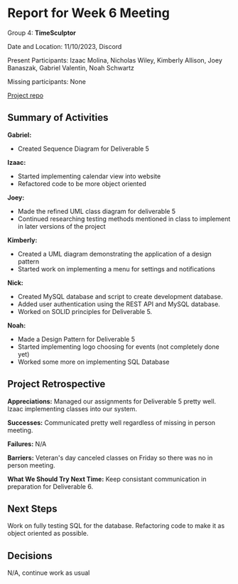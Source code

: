 # Report for Week 6 Meeting

Group 4: **TimeSculptor**

Date and Location: 11/10/2023, Discord

Present Participants: Izaac Molina, Nicholas Wiley, Kimberly Allison, Joey Banaszak, Gabriel Valentin, Noah Schwartz

Missing participants: None

[Project repo](https://github.com/nickw409/TimeSculptor)

## **Summary of Activities**

**Gabriel:**

- Created Sequence Diagram for Deliverable 5

**Izaac:**

- Started implementing calendar view into website
- Refactored code to be more object oriented

**Joey:**

 - Made the refined UML class diagram for deliverable 5
 - Continued researching testing methods mentioned in class to implement in later versions of the project

**Kimberly:**

- Created a UML diagram demonstrating the application of a design pattern
- Started work on implementing a menu for settings and notifications

**Nick:**

- Created MySQL database and script to create development database.
- Added user authentication using the REST API and MySQL database.
- Worked on SOLID principles for Deliverable 5.

**Noah:**

- Made a Design Pattern for Deliverable 5
- Started implementing logo choosing for events (not completely done yet)
- Worked some more on implementing SQL Database

## **Project Retrospective**

**Appreciations:**
Managed our assignments for Deliverable 5 pretty well.
Izaac implementing classes into our system.

**Successes:**
Communicated pretty well regardless of missing in person meeting.

**Failures:**
N/A

**Barriers:**
Veteran's day canceled classes on Friday so there was no in person meeting.

**What We Should Try Next Time:**
Keep consistant communication in preparation for Deliverable 6.

## **Next Steps**

Work on fully testing SQL for the database.
Refactoring code to make it as object oriented as possible.

## **Decisions**

N/A, continue work as usual
